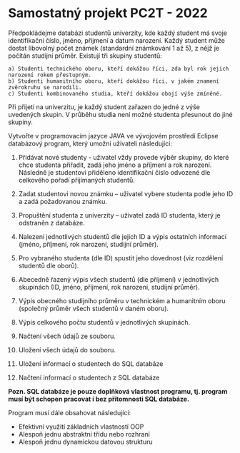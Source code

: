 # Samostatný projekt PC2T - 2022

Předpokládejme databázi studentů univerzity, kde každý student má svoje identifikační číslo, jméno,
příjmení a datum narození. Každý student může dostat libovolný počet známek (standardní
známkování 1 až 5), z nějž je počítán studijní průměr. Existují tři skupiny studentů:

```
a) Studenti technického oboru, kteří dokážou říci, zda byl rok jejich narození rokem přestupným.
b) Studenti humanitního oboru, kteří dokážou říci, v jakém znamení zvěrokruhu se narodili.
c) Studenti kombinovaného studia, kteří dokážou obojí výše zmíněné.
```

Při přijetí na univerzitu, je každý student zařazen do jedné z výše uvedených skupin. V průběhu studia
není možné studenta přesunout do jiné skupiny.

Vytvořte v programovacím jazyce JAVA ve vývojovém prostředí Eclipse databázový program, který
umožní uživateli následující:

1. Přidávat nové studenty - uživatel vždy provede výběr skupiny, do které chce studenta přiřadit, zadá
jeho jméno a příjmení a rok narození. Následně je studentovi přiděleno identifikační číslo odvozené
dle celkového pořadí přijímaných studentů.

2. Zadat studentovi novou známku – uživatel vybere studenta podle jeho ID a zadá požadovanou
známku.

3. Propuštění studenta z univerzity – uživatel zadá ID studenta, který je odstraněn z databáze.

4. Nalezení jednotlivých studentů dle jejich ID a výpis ostatních informací (jméno, příjmení, rok
narození, studijní průměr).

5. Pro vybraného studenta (dle ID) spustit jeho dovednost (viz rozdělení studentů dle oborů).

6. Abecedně řazený výpis všech studentů (dle příjmení) v jednotlivých skupinách (ID, jméno, příjmení,
rok narození, studijní průměr).

7. Výpis obecného studijního průměru v technickém a humanitním oboru (společný průměr všech
studentů v daném oboru).

8. Výpis celkového počtu studentů v jednotlivých skupinách.

9. Načtení všech údajů ze souboru.

10. Uložení všech údajů do souboru.

11. Uložení informací o studentech do SQL databáze

12. Načtení informací o studentech z SQL databáze

**Pozn. SQL databáze je pouze doplňková vlastnost programu, tj. program musí být schopen pracovat
i bez přítomnosti SQL databáze.**

Program musí dále obsahovat následující:

- Efektivní využití základních vlastností OOP
- Alespoň jednu abstraktní třídu nebo rozhraní
- Alespoň jednu dynamickou datovou strukturu


